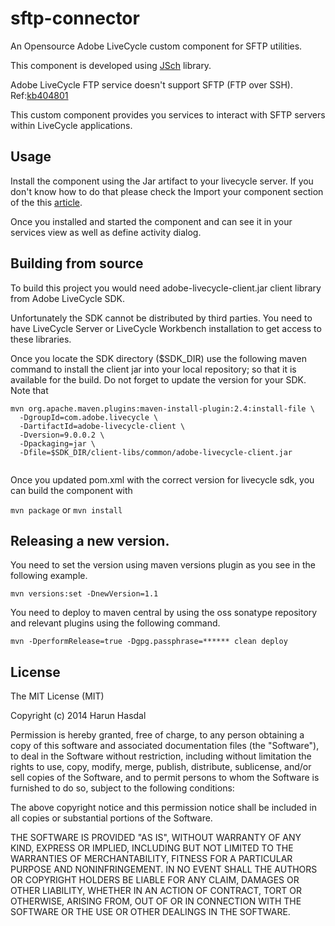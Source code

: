 # sftp-connector

An Opensource Adobe LiveCycle custom component for SFTP utilities. 

This component is developed using [JSch](http://www.jcraft.com/jsch/) library. 

Adobe LiveCycle FTP service doesn't support SFTP (FTP over SSH). Ref:[kb404801](http://helpx.adobe.com/livecycle/kb/ftp-ssh-supported-livecycle-workbench.html)

This custom component provides you services to interact with SFTP servers within LiveCycle applications.


## Usage

Install the component using the Jar artifact to your livecycle server. If you don't know how to do that please check the Import your component section of the this [article](http://www.adobe.com/devnet/livecycle/articles/dsc_development.html).

Once you installed and started the component and can see it in your services view as well as define activity dialog.



## Building from source

To build this project you would need adobe-livecycle-client.jar client library from Adobe LiveCycle SDK.

Unfortunately the SDK cannot be distributed by third parties. You need to have LiveCycle Server or LiveCycle Workbench installation to get access to these libraries.

Once you locate the SDK directory ($SDK_DIR) use the following maven command to install the client jar into your local repository; so that it is available for the build. Do not forget to update the version for your SDK. Note that 


```
mvn org.apache.maven.plugins:maven-install-plugin:2.4:install-file \
  -DgroupId=com.adobe.livecycle \
  -DartifactId=adobe-livecycle-client \
  -Dversion=9.0.0.2 \
  -Dpackaging=jar \
  -Dfile=$SDK_DIR/client-libs/common/adobe-livecycle-client.jar
  
```

Once you updated pom.xml with the correct version for livecycle sdk, you can build the component with

`mvn package` or `mvn install`

## Releasing a new version.

You need to set the version using maven versions plugin as you see in the following example.

`mvn versions:set -DnewVersion=1.1`

You need to deploy to maven central by using the oss sonatype repository and relevant plugins using the following command.

`mvn -DperformRelease=true -Dgpg.passphrase=****** clean deploy`

## License


The MIT License (MIT)

Copyright (c) 2014 Harun Hasdal

Permission is hereby granted, free of charge, to any person obtaining a copy of
this software and associated documentation files (the "Software"), to deal in
the Software without restriction, including without limitation the rights to
use, copy, modify, merge, publish, distribute, sublicense, and/or sell copies of
the Software, and to permit persons to whom the Software is furnished to do so,
subject to the following conditions:

The above copyright notice and this permission notice shall be included in all
copies or substantial portions of the Software.

THE SOFTWARE IS PROVIDED "AS IS", WITHOUT WARRANTY OF ANY KIND, EXPRESS OR
IMPLIED, INCLUDING BUT NOT LIMITED TO THE WARRANTIES OF MERCHANTABILITY, FITNESS
FOR A PARTICULAR PURPOSE AND NONINFRINGEMENT. IN NO EVENT SHALL THE AUTHORS OR
COPYRIGHT HOLDERS BE LIABLE FOR ANY CLAIM, DAMAGES OR OTHER LIABILITY, WHETHER
IN AN ACTION OF CONTRACT, TORT OR OTHERWISE, ARISING FROM, OUT OF OR IN
CONNECTION WITH THE SOFTWARE OR THE USE OR OTHER DEALINGS IN THE SOFTWARE.
